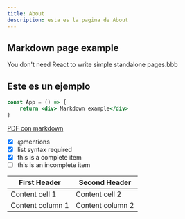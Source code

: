 ```yaml
---
title: About
description: esta es la pagina de About
---
```


## Markdown page example

You don't need React to write simple standalone pages.bbb

## Este es un ejemplo

```jsx
const App = () => {
    return <div> Markdown example</div>
}
```

[PDF con markdown](https://enterprise.github.com/downloads/en/markdown-cheatsheet.pdf)

- [x] @mentions
- [x] list syntax required
- [x] this is a complete item
- [ ] this is an incomplete item

First Header | Second Header
------------ | -------------
Content cell 1 | Content cell 2
Content column 1 | Content column 2